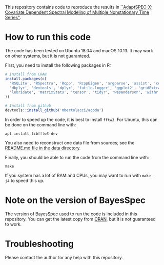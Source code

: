This repository contains code to reproduce the results in [``AdaptSPEC-X: Covariate Dependent Spectral Modeling of Multiple Nonstationary Time Series''](https://arxiv.org/abs/1908.06622).

# How to run this code

The code has been tested on Ubuntu 18.04 and macOS 10.13. It may work on other systems, but it is not guaranteed.

First, you need to install the following packages in R:

```r
# Install from CRAN
install.packages(c(
  'RSQLite', 'RSpectra', 'Rcpp', 'RcppEigen', 'argparse', 'assist', 'coda',
  'dbplyr', 'devtools', 'dplyr', 'futile.logger', 'ggplot2', 'gridExtra',
  'lubridate', 'matrixStats', 'tensor', 'tidyr', 'wesanderson', 'withr'
))

# Install from github
devtools::install_github('mbertolacci/acoda')
```

In order to speed up the code, it is best to install `fftw3`. For Ubuntu, this can be done on the command line with:

```
apt install libfftw3-dev
```

You also need to reconstruct one data file from sources; see the [README.md file in the data directory](data/README.md).

Finally, you should be able to run the code from the command line with:

```
make
```

If you system has a lot of RAM and CPUs, you may want to run with `make -j4` to speed this up.

# Note on the version of BayesSpec

The version of BayesSpec used to run the code is included in this repository. You can get the latest copy from [CRAN](https://cran.r-project.org/package=BayesSpec), but it is not guaranteed to work.

# Troubleshooting

Please contact the author for any help with this repository.
